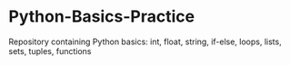 # Python-Basics-Practice
Repository containing Python basics: int, float, string, if-else, loops, lists, sets, tuples, functions
